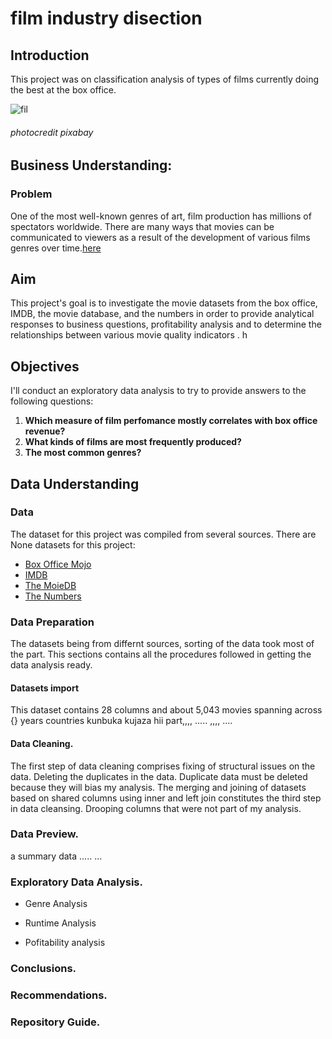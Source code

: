 # film industry disection
## Introduction
This project was on classification analysis of types of films currently doing the best at the box office.

![fil](https://user-images.githubusercontent.com/115970348/202153515-60275e05-7450-41fc-b4c7-50b16de6466a.jpg)
###### photocredit pixabay

## Business Understanding:

### Problem
One of the most well-known genres of art, film production has millions of spectators worldwide. There are many ways that movies can be communicated to viewers as a result of the development of various films genres over time.[here](https://doi.org/10.1093/screen/16.3.6)

## Aim
This project's goal is to investigate the movie datasets from the box office, IMDB, the movie database, and the numbers in order to provide analytical responses to business questions, profitability analysis and to determine the relationships between various movie quality indicators .
h
## Objectives
I'll conduct an exploratory data analysis to try to provide answers to the following questions:
1. **Which measure of film perfomance mostly correlates with box office revenue?**
2. **What kinds of films are most frequently produced?**
3. **The most common genres?**



## Data Understanding

### Data 

The dataset for this project was compiled from several sources. There are None datasets for this project:

* [Box Office Mojo](https://www.boxofficemojo.com/)
* [IMDB](https://www.imdb.com/)
* [The MoieDB](https://www.themoviedb.org/)
* [The Numbers](https://www.the-numbers.com/)

### Data Preparation
The datasets being from differnt sources, sorting of the data took most of the part.
This sections contains all the procedures followed in getting the data analysis ready. 

#### Datasets import
This dataset contains 28 columns and about 5,043 movies spanning across {} years countries kunbuka kujaza hii part,,,, ..... ,,,, ....

#### Data Cleaning.
The first step of data cleaning comprises fixing of structural issues on the data.
Deleting the duplicates in the data. Duplicate data must be deleted because they will bias my analysis.
The merging and joining of datasets based on shared columns using inner and left join constitutes the third step in data cleansing. Drooping columns that were not part of my analysis.

### Data Preview.
a summary data ..... ... 


### Exploratory Data Analysis.
* Genre Analysis

* Runtime Analysis

* Pofitability analysis

### Conclusions.


### Recommendations.



### Repository Guide.
